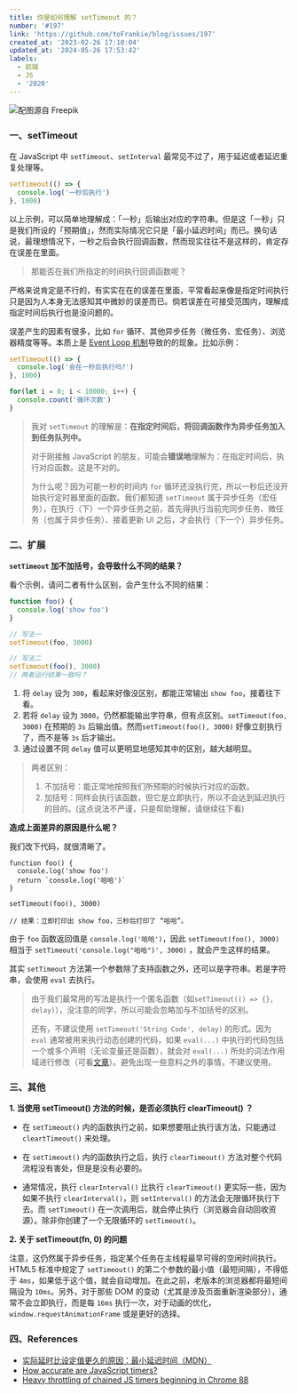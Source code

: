 ```yaml
---
title: 你是如何理解 setTimeout 的？
number: '#197'
link: 'https://github.com/toFrankie/blog/issues/197'
created_at: '2023-02-26 17:10:04'
updated_at: '2024-05-26 17:53:42'
labels:
  - 前端
  - JS
  - '2020'
---
```

![配图源自 Freepik](https://upload-images.jianshu.io/upload_images/5128488-efd1b7b4a20b1621.jpeg?imageMogr2/auto-orient/strip%7CimageView2/2/w/1240)

### 一、setTimeout

在 JavaScript 中 `setTimeout`、`setInterval` 最常见不过了，用于延迟或者延迟重复处理等。

```js
setTimeout(() => {
  console.log('一秒后执行')
}, 1000)
```

以上示例，可以简单地理解成：「一秒」后输出对应的字符串。但是这「一秒」只是我们所设的「预期值」，然而实际情况它只是「最小延迟时间」而已。换句话说，最理想情况下，一秒之后会执行回调函数，然而现实往往不是这样的，肯定存在误差在里面。

> 那能否在我们所指定的时间执行回调函数呢？

严格来说肯定是不行的，有实实在在的误差在里面，平常看起来像是指定时间执行只是因为人本身无法感知其中微妙的误差而已。倘若误差在可接受范围内，理解成指定时间后执行也是没问题的。

误差产生的因素有很多，比如 `for` 循环、其他异步任务（微任务、宏任务）、浏览器精度等等。本质上是 [Event Loop 机制](https://www.jianshu.com/p/350a054c9562)导致的的现象。比如示例：

```js
setTimeout(() => {
  console.log('会在一秒后执行吗?')
}, 1000)

for(let i = 0; i < 10000; i++) {
  console.count('循环次数')
}
```

> 我对 `setTimeout` 的理解是：**在指定时间后，将回调函数作为异步任务加入到任务队列中。**
>
> 对于刚接触 JavaScript 的朋友，可能会**错误地**理解为：在指定时间后，执行对应函数。这是不对的。
>
> 为什么呢？因为可能一秒的时间内 `for` 循环还没执行完，所以一秒后还没开始执行定时器里面的函数。我们都知道 `setTimeout` 属于异步任务（宏任务），在执行（下）一个异步任务之前，首先得执行当前完同步任务、微任务（也属于异步任务）、接着更新 UI 之后，才会执行（下一个）异步任务。

### 二、扩展
**`setTimeout` 加不加括号，会导致什么不同的结果？**

看个示例，请问二者有什么区别，会产生什么不同的结果：

```js
function foo() {
  console.log('show foo')
}

// 写法一
setTimeout(foo, 3000)

// 写法二
setTimeout(foo(), 3000)
// 两者运行结果一致吗？
```
1. 将 `delay` 设为 `300`，看起来好像没区别，都能正常输出 `show foo`，接着往下看。
2. 若将 `delay` 设为 `3000`，仍然都能输出字符串，但有点区别。`setTimeout(foo, 3000)` 在预期的 `3s` 后输出值。然而`setTimeout(foo(), 3000)` 好像立刻执行了，而不是等 `3s` 后才输出。
3. 通过设置不同 `delay` 值可以更明显地感知其中的区别，越大越明显。

> 两者区别：
> 1. 不加括号：能正常地按照我们所预期的时候执行对应的函数。
> 2. 加括号：同样会执行该函数，但它是立即执行，所以不会达到延迟执行的目的。(这点说法不严谨，只是帮助理解，请继续往下看)

**造成上面差异的原因是什么呢？**

我们改下代码，就很清晰了。
```
function foo() {
  console.log('show foo')
  return `console.log('哈哈')`
}

setTimeout(foo(), 3000)

// 结果：立即打印出 show foo，三秒后打印了 “哈哈”。
```

由于 `foo` 函数返回值是 `console.log('哈哈')`，因此 `setTimeout(foo(), 3000)` 相当于 `setTimeout('console.log("哈哈")', 3000)` ，就会产生这样的结果。

其实 `setTimeout` 方法第一个参数除了支持函数之外，还可以是字符串。若是字符串，会使用  `eval` 去执行。
> 由于我们最常用的写法是执行一个匿名函数（如`setTimeout(() => {}, delay)`），没注意的同学，所以可能会忽略加与不加括号的区别。
> 
> 还有，不建议使用 `setTimeout('String Code', delay)` 的形式。因为 `eval` 通常被用来执行动态创建的代码，如果 `eval(...)` 中执行的代码包括一个或多个声明（无论变量还是函数），就会对 `eval(...)` 所处的词法作用域进行修改（可看[文章](https://www.jianshu.com/p/12e9b0edcd31)）。避免出现一些意料之外的事情，不建议使用。

### 三、其他

**1. 当使用 setTimeout() 方法的时候，是否必须执行 clearTimeout() ？**
* 在 `setTimeout()` 内的函数执行之前，如果想要阻止执行该方法，只能通过 `cleartTimeout()` 来处理。

* 在 `setTimeout()` 内的函数执行之后，执行 `clearTimeout()` 方法对整个代码流程没有害处，但是是没有必要的。

* 通常情况，执行 `clearInterval()` 比执行 `clearTimeout()` 更实际一些，因为如果不执行 `clearInterval()`，则 `setInterval()` 的方法会无限循环执行下去。而 `setTimeout()` 在一次调用后，就会停止执行（浏览器会自动回收资源）。除非你创建了一个无限循环的 `setTimeout()`。

**2. 关于 setTimeout(fn, 0) 的问题**

注意，这仍然属于异步任务，指定某个任务在主线程最早可得的空闲时间执行。HTML5 标准中规定了 `setTimeout()` 的第二个参数的最小值（最短间隔），不得低于 `4ms`，如果低于这个值，就会自动增加。在此之前，老版本的浏览器都将最短间隔设为 `10ms`。另外，对于那些 DOM 的变动（尤其是涉及页面重新渲染部分），通常不会立即执行，而是每 `16ms` 执行一次，对于动画的优化，`window.requestAnimationFrame` 或是更好的选择。

### 四、References
* [实际延时比设定值更久的原因：最小延迟时间（MDN）](https://developer.mozilla.org/zh-CN/docs/Web/API/WindowOrWorkerGlobalScope/setTimeout#实际延时比设定值更久的原因：最小延迟时间)
* [How accurate are JavaScript timers?](https://www.quora.com/How-accurate-are-JavaScript-timers)
* [Heavy throttling of chained JS timers beginning in Chrome 88](https://developer.chrome.com/blog/timer-throttling-in-chrome-88)
